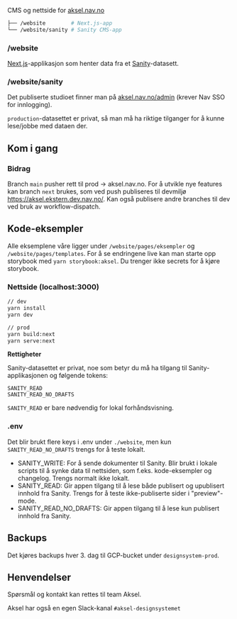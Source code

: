 CMS og nettside for [aksel.nav.no](https://aksel.nav.no/)

```sh
├── /website        # Next.js-app
└── /website/sanity # Sanity CMS-app
```

### /website

[Next.js](https://nextjs.org/)-applikasjon som henter data fra et [Sanity](https://www.sanity.io/)-datasett.

### /website/sanity

Det publiserte studioet finner man på [aksel.nav.no/admin](https://aksel.nav.no/admin) (krever Nav SSO for innlogging).

`production`-datasettet er privat, så man må ha riktige tilganger for å kunne lese/jobbe med dataen der.

## Kom i gang

### Bidrag

Branch `main` pusher rett til prod -> aksel.nav.no. For å utvikle nye features kan branch `next` brukes, som ved push publiseres til devmiljø https://aksel.ekstern.dev.nav.no/. Kan også publisere andre branches til dev ved bruk av workflow-dispatch.

## Kode-eksempler

Alle eksemplene våre ligger under `/website/pages/eksempler` og `/website/pages/templates`. For å se endringene live kan man starte opp storybook med `yarn storybook:aksel`. Du trenger ikke secrets for å kjøre storybook.

### Nettside (localhost:3000)

```bash
// dev
yarn install
yarn dev

// prod
yarn build:next
yarn serve:next
```

**Rettigheter**

Sanity-datasettet er privat, noe som betyr du må ha tilgang til Sanity-applikasjonen og følgende tokens:

```env
SANITY_READ
SANITY_READ_NO_DRAFTS
```

`SANITY_READ` er bare nødvendig for lokal forhåndsvisning.

### .env

Det blir brukt flere keys i .env under `./website`, men kun `SANITY_READ_NO_DRAFTS` trengs for å teste lokalt.

- SANITY_WRITE:
  For å sende dokumenter til Sanity. Blir brukt i lokale scripts til å synke data til nettsiden, som f.eks. kode-eksempler og changelog. Trengs normalt ikke lokalt.
- SANITY_READ: Gir appen tilgang til å lese både publisert og upublisert innhold fra Sanity. Trengs for å teste ikke-publiserte sider i "preview"-mode.
- SANITY_READ_NO_DRAFTS: Gir appen tilgang til å lese kun publisert innhold fra Sanity.

## Backups

Det kjøres backups hver 3. dag til GCP-bucket under `designsystem-prod`.

## Henvendelser

Spørsmål og kontakt kan rettes til team Aksel.

Aksel har også en egen Slack-kanal `#aksel-designsystemet`
